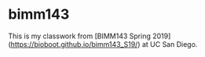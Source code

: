# bimm143

This is my classwork from [BIMM143 Spring 2019] (https://bioboot.github.io/bimm143_S19/) at UC San Diego.
